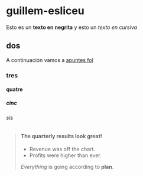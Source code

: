 # guillem-esliceu
Esto es un **texto en negrita** y esto un *texto en cursiva*
## dos
A continuación vamos a [apuntes fol](fol/apuntes.md)
### tres
#### quatre
##### cinc
###### sis

> #### The quarterly results look great!
>
> - Revenue was off the chart.
> - Profits were higher than ever.
>
>  *Everything* is going according to **plan**.
